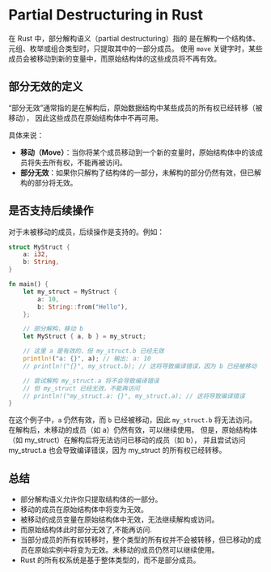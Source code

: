 # Partial Destructuring in Rust

在 Rust 中，部分解构语义（partial destructuring）指的
是在解构一个结构体、元组、枚举或组合类型时，只提取其中的一部分成员。
使用 `move` 关键字时，某些成员会被移动到新的变量中，而原始结构体的这些成员将不再有效。

## 部分无效的定义

“部分无效”通常指的是在解构后，原始数据结构中某些成员的所有权已经转移（被移动），
因此这些成员在原始结构体中不再可用。

具体来说：

- **移动（Move）**：当你将某个成员移动到一个新的变量时，原始结构体中的该成员将失去所有权，不能再被访问。
- **部分无效**：如果你只解构了结构体的一部分，未解构的部分仍然有效，但已解构的部分将无效。

## 是否支持后续操作

对于未被移动的成员，后续操作是支持的。例如：

```rust
struct MyStruct {
    a: i32,
    b: String,
}

fn main() {
    let my_struct = MyStruct {
        a: 10,
        b: String::from("Hello"),
    };

    // 部分解构，移动 b
    let MyStruct { a, b } = my_struct;

    // 这里 a 是有效的，但 my_struct.b 已经无效
    println!("a: {}", a); // 输出: a: 10
    // println!("{}", my_struct.b); // 这将导致编译错误，因为 b 已经被移动

    // 尝试解构 my_struct.a 将不会导致编译错误
    // 但 my_struct 已经无效，不能再访问
    // println!("my_struct.a: {}", my_struct.a); // 这将导致编译错误
}
```

在这个例子中，`a` 仍然有效，而 `b` 已经被移动，因此 `my_struct.b` 将无法访问。
在解构后，未移动的成员（如 a）仍然有效，可以继续使用。
但是，原始结构体（如 my_struct）在解构后将无法访问已移动的成员（如 b），
并且尝试访问 my_struct.a 也会导致编译错误，因为 my_struct 的所有权已经转移。

## 总结

- 部分解构语义允许你只提取结构体的一部分。
- 移动的成员在原始结构体中将变为无效。
- 被移动的成员变量在原始结构体中无效，无法继续解构或访问。
- 而原始结构体此时部分无效了,不能再访问.
- 当部分成员的所有权转移时，整个类型的所有权并不会被转移，但已移动的成员在原始实例中将变为无效。未移动的成员仍然可以继续使用。
- Rust 的所有权系统是基于整体类型的，而不是部分成员。
